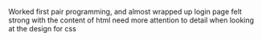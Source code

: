 Worked first pair programming, and almost wrapped up login page
felt strong with the content of html
need more attention to detail when looking at the design for css